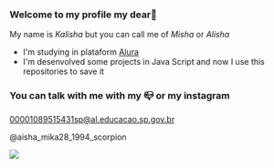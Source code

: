 ### Welcome to my profile my dear🦋

My name is *Kalisha* but you can call me of *Misha* or *Alisha*
- I'm studying in plataform [Alura](https:www.alura.com.br)
- I'm desenvolved some projects in Java Script and now I use this repositories to save it

### You can talk with me with my 📪 or my instagram

00001089515431sp@al.educacao.sp.gov.br

@aisha_mika28_1994_scorpion


![](https://media1.tenor.com/m/Kwq02ZsjjCEAAAAC/melissa-benoist-smile.gif)
